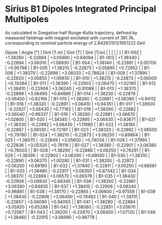 Sirius B1 Dipoles Integrated Principal Multipoles
=================================================

As calculated in Znegative-half Runge-Kutta trajectory,
defined by measured fieldmap with magnet excitated with current of 381.7A,
corresponding to nominal particle energy of 2.8426315121951222 GeV.

  Dipole   |  Angle [°]   |  Dint [T.m]  |   Gint [T]   |  Sint [T/m]  |
           |              |              |              |              |
|  B1-002  |   +1.38280   |   -0.22884   |   +3.05690   |   +0.84084   |
|  B1-003  |   +1.38340   |   -0.22894   |   +3.06310   |   +1.06830   |
|  B1-004  |   +1.38140   |   -0.22861   |   +3.05700   |   +0.95798   |
|  B1-005  |   +1.38210   |   -0.22873   |   +3.05890   |   +0.72952   |
|  B1-006  |   +1.38370   |   -0.22899   |   +3.06020   |   +0.78824   |
|  B1-009  |   +1.37890   |   -0.22820   |   +3.05850   |   +1.06930   |
|  B1-010  |   +1.38210   |   -0.22873   |   +3.06000   |   +0.74394   |
|  B1-011  |   +1.38390   |   -0.22903   |   +3.06470   |   +1.02160   |
|  B1-012  |   +1.38410   |   -0.22906   |   +3.06240   |   +0.91088   |
|  B1-013  |   +1.38370   |   -0.22899   |   +3.06490   |   +0.84889   |
|  B1-014  |   +1.38230   |   -0.22876   |   +3.06450   |   +0.82166   |
|  B1-015  |   +1.38260   |   -0.22881   |   +3.06380   |   +0.94112   |
|  B1-016  |   +1.38320   |   -0.22891   |   +3.06410   |   +0.94351   |
|  B1-017  |   +1.38500   |   -0.22921   |   +3.06430   |   +0.77162   |
|  B1-018  |   +1.38260   |   -0.22882   |   +3.06040   |   +0.99337   |
|  B1-019  |   +1.38260   |   -0.22881   |   +3.06670   |   +1.02800   |
|  B1-020  |   +1.38340   |   -0.22895   |   +3.06430   |   +0.83671   |
|  B1-021  |   +1.38330   |   -0.22892   |   +3.06430   |   +1.11980   |
|  B1-022  |   +1.38180   |   -0.22867   |   +3.06130   |   +0.72197   |
|  B1-023  |   +1.38320   |   -0.22892   |   +3.06500   |   +0.79780   |
|  B1-024  |   +1.38210   |   -0.22873   |   +3.06250   |   +0.89864   |
|  B1-025  |   +1.38070   |   -0.22849   |   +3.05600   |   +0.74034   |
|  B1-026  |   +1.37990   |   -0.22836   |   +3.05320   |   +0.76119   |
|  B1-027  |   +1.38380   |   -0.22901   |   +3.06380   |   +0.76003   |
|  B1-028  |   +1.38290   |   -0.22886   |   +3.06250   |   +0.76291   |
|  B1-029  |   +1.38390   |   -0.22903   |   +3.06290   |   +0.69550   |
|  B1-030  |   +1.38310   |   -0.22890   |   +3.06370   |   +1.00280   |
|  B1-031  |   +1.38200   |   -0.22872   |   +3.06250   |   +0.89190   |
|  B1-032  |   +1.37840   |   -0.22811   |   +3.05250   |   +0.68581   |
|  B1-033  |   +1.38480   |   -0.22917   |   +3.06350   |   +0.87342   |
|  B1-034  |   +1.38370   |   -0.22899   |   +3.06570   |   +0.69379   |
|  B1-035  |   +1.38430   |   -0.22908   |   +3.06830   |   +0.68345   |
|  B1-036  |   +1.38260   |   -0.22881   |   +3.06390   |   +0.84835   |
|  B1-037  |   +1.38410   |   -0.22906   |   +3.06240   |   +0.96881   |
|  B1-038  |   +1.38170   |   -0.22865   |   +3.06600   |   +0.97559   |
|  B1-039  |   +1.38430   |   -0.22908   |   +3.06490   |   +0.76462   |
|  B1-040  |   +1.38110   |   -0.22857   |   +3.06090   |   +0.94063   |
|  B1-041  |   +1.38280   |   -0.22884   |   +3.05920   |   +0.65289   |
|  B1-042  |   +1.38080   |   -0.22851   |   +3.05670   |   +0.72067   |
|  B1-043  |   +1.38200   |   -0.22870   |   +3.06450   |   +1.07120   |
|  B1-046  |   +1.38460   |   -0.22915   |   +3.06990   |   +0.98778   |
